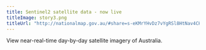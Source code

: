 ```yaml
---
title: Sentinel2 satellite data - now live
titleImage: story3.png
titleUrl: "http://nationalmap.gov.au/#share=s-eKMrYHvDz7vYgRSl8HtNav4CHK3"
---
```

<p>View near-real-time day-by-day satellite imagery of Australia.</p>